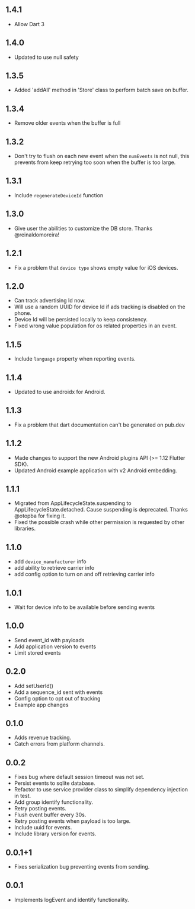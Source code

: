 ## 1.4.1
* Allow Dart 3

## 1.4.0
* Updated to use null safety

## 1.3.5
* Added 'addAll' method in 'Store' class to perform batch save on buffer.

## 1.3.4
* Remove older events when the buffer is full

## 1.3.2
* Don't try to flush on each new event when the `numEvents` is not null, this prevents from keep retrying too soon
when the buffer is too large.

## 1.3.1
* Include `regenerateDeviceId` function

## 1.3.0
* Give user the abilities to customize the DB store. Thanks @reinaldomoreira!

## 1.2.1
* Fix a problem that `device type` shows empty value for iOS devices.

## 1.2.0
* Can track advertising Id now.
* Will use a random UUID for device Id if ads tracking is disabled on the phone.
* Device Id will be persisted locally to keep consistency.
* Fixed wrong value population for os related properties in an event.

## 1.1.5
* Include `language` property when reporting events.

## 1.1.4
* Updated to use androidx for Android.

## 1.1.3
* Fix a problem that dart documentation can't be generated on pub.dev

## 1.1.2
* Made changes to support the new Android plugins API (>= 1.12 Flutter SDK).
* Updated Android example application with v2 Android embedding.

## 1.1.1
* Migrated from AppLifecycleState.suspending to AppLifecycleState.detached. Cause suspending is 
deprecated. Thanks @otopba for fixing it.
* Fixed the possible crash while other permission is requested by other libraries.

## 1.1.0
* add `device_manufacturer` info
* add ability to retrieve carrier info
* add config option to turn on and off retrieving carrier info

## 1.0.1

* Wait for device info to be available before sending events

## 1.0.0

* Send event_id with payloads
* Add application version to events
* Limit stored events

## 0.2.0

* Add setUserId()
* Add a sequence_id sent with events
* Config option to opt out of tracking
* Example app changes

## 0.1.0

* Adds revenue tracking.
* Catch errors from platform channels.

## 0.0.2

* Fixes bug where default session timeout was not set.
* Persist events to sqlite database.
* Refactor to use service provider class to simplify dependency injection in test.
* Add group identify functionality.
* Retry posting events.
* Flush event buffer every 30s.
* Retry posting events when payload is too large.
* Include uuid for events.
* Include library version for events.

## 0.0.1+1

* Fixes serialization bug preventing events from sending.

## 0.0.1

* Implements logEvent and identify functionality.
